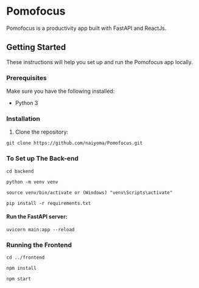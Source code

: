 # Pomofocus

Pomofocus is a productivity app built with FastAPI and ReactJs.

## Getting Started

These instructions will help you set up and run the Pomofocus app locally.

### Prerequisites

Make sure you have the following installed:

- Python 3 


### Installation

1. Clone the repository:

```
git clone https://github.com/naiyoma/Pomofocus.git
```

### To Set up The Back-end

```
cd backend
```

```
python -m venv venv
```

```
source venv/bin/activate or (Windows) "venv\Scripts\activate"
```

```
pip install -r requirements.txt
```

#### Run the FastAPI server:

```
uvicorn main:app --reload
```


### Running the Frontend

```
cd ../frontend
```


```
npm install
```

```
npm start
```
###